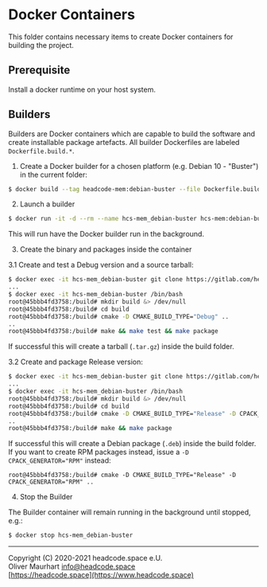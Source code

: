 # Docker Containers

This folder contains necessary items to create Docker containers for building the project.


## Prerequisite

Install a docker runtime on your host system.


## Builders

Builders are Docker containers which are capable to build the software and create
installable package artefacts. All builder Dockerfiles are labeled `Dockerfile.build.*`.

1. Create a Docker builder for a chosen platform (e.g. Debian 10 - "Buster") in the current folder:
```bash
$ docker build --tag headcode-mem:debian-buster --file Dockerfile.build.debian-buster .
```


2. Launch a builder
```bash
$ docker run -it -d --rm --name hcs-mem_debian-buster hcs-mem:debian-buster
```
This will run have the Docker builder run in the background.


3. Create the binary and packages inside the container


3.1 Create and test a Debug version and a source tarball:

```bash
$ docker exec -it hcs-mem_debian-buster git clone https://gitlab.com/headcode.space/mem.git . 
...
$ docker exec -it hcs-mem_debian-buster /bin/bash
root@45bbb4fd3758:/build# mkdir build &> /dev/null
root@45bbb4fd3758:/build# cd build
root@45bbb4fd3758:/build# cmake -D CMAKE_BUILD_TYPE="Debug" ..
..
root@45bbb4fd3758:/build# make && make test && make package
```

If successful this will create a tarball (`.tar.gz`) inside the build folder.


3.2 Create and package Release version:
```bash
$ docker exec -it hcs-mem_debian-buster git clone https://gitlab.com/headcode.space/mem.git . 
...
$ docker exec -it hcs-mem_debian-buster /bin/bash
root@45bbb4fd3758:/build# mkdir build &> /dev/null
root@45bbb4fd3758:/build# cd build
root@45bbb4fd3758:/build# cmake -D CMAKE_BUILD_TYPE="Release" -D CPACK_GENERATOR="DEB" ..
..
root@45bbb4fd3758:/build# make && make package
```

If successful this will create a Debian package (`.deb`) inside the build folder.
If you want to create RPM packages instead, issue a `-D CPACK_GENERATOR="RPM"` instead:
```
root@45bbb4fd3758:/build# cmake -D CMAKE_BUILD_TYPE="Release" -D CPACK_GENERATOR="RPM" ..
``` 


4. Stop the Builder

The Builder container will remain running in the background until stopped, e.g.:
```bash
$ docker stop hcs-mem_debian-buster 
```

---

Copyright (C) 2020-2021 headcode.space e.U.  
Oliver Maurhart <info@headcode.space>  
[https://headcode.space](https://www.headcode.space)  
